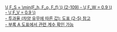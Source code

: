 <a href="/eco2_guide_center/1.%20ECO2%20Logic%20Guide/Hee1_Equation_List.html" class="equation-link" target="_blank" rel="noopener noreferrer">
  \( F_S = \min(F_h, F_o, F_f) \) <span class="eq-number">(2-109)</span>
  <span class="note">
    - \( F_W = 0.9 \)<br>
    - \( F_V = 0.9 \)<br>
    - 투과율 (차양 유무에 따른 값): 도표 (2-5) 참고<br>
    - 부록 A 도표에서 관련 계수 확인 가능
  </span>
</a>
